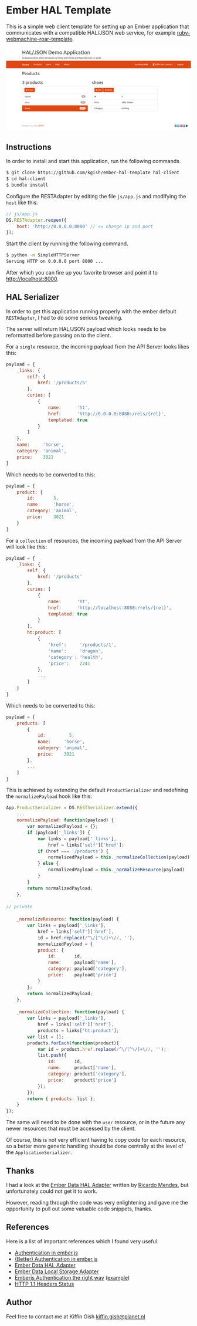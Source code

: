 # Ember HAL Template

This is a simple web client template for setting up an Ember application
that communicates with a compatible HAL/JSON web service, for example
[ruby-webmachine-roar-template](https://github.com/kgish/ruby-webmachine-roar-template).

![](images/screenshot.png?raw=true)

## Instructions

In order to install and start this application, run the following commands.

```bash
$ git clone https://github.com/kgish/ember-hal-template hal-client
$ cd hal-client
$ bundle install
```

Configure the RESTAdapter by editing the file `js/app.js` and modifying the `host` like this:

```javascript
// js/app.js
DS.RESTAdapter.reopen({
    host: 'http://0.0.0.0:8080' // <= change ip and port
});
```

Start the client by running the following command.

```bash
$ python -m SimpleHTTPServer
Serving HTTP on 0.0.0.0 port 8000 ...
```

After which you can fire up you favorite browser and point it
to [http://localhost:8000](http://localhost:8000).

## HAL Serializer

In order to get this application running properly with the ember default
`RESTAdapter`, I had to do some serious tweaking.

The server will return HAL/JSON payload which looks needs to be
reformatted before passing on to the client.

For a `single` resource, the incoming payload from the API Server looks
likes this:

```javascript
payload = {
    _links: {
        self: {
            href: '/products/5'
        },
        curies: [
            {
                name:      'ht',
                href:      'http://0.0.0.0:8080:/rels/{rel}',
                templated: true
            }
        ]
    },
    name:     'horse',
    category: 'animal',
    price:    3021
}
```

Which needs to be converted to this:

```javascript
payload = {
    product: {
        id:       5,
        name:     'horse',
        category: 'animal',
        price:    3021
    }
}
```

For a `collection` of resources, the incoming payload from the API Server
will look like this:

```javascript
payload = {
    _links: {
        self: {
            href: '/products'
        },
        curies: [
            {
                name:      'ht',
                href:      'http://localhost:8080:/rels/{rel}',
                templated: true
            }
        ],
        ht:product: [
            {
                'href':     '/products/1',
                'name':     'dragon',
                'category': 'health',
                'price':    2241
            },
            ...
        ]
    }
}
```

Which needs to be converted to this:

```javascript
payload = {
    products: [
        {
            id:         5,
            name:     'horse',
            category: 'animal',
            price:    3021
        },
        ...
    ]
}
```

This is achieved by extending the default `ProductSerializer` and redefining
the `normalizePayload` hook like this:

```javascript
App.ProductSerializer = DS.RESTSerializer.extend({
    ...
    normalizePayload: function(payload) {
        var normalizedPayload = {};
        if (payload['_links']) {
            var links = payload['_links'],
                href = links['self']['href'];
            if (href === '/products') {
                normalizedPayload = this._normalizeCollection(payload)
            } else {
                normalizedPayload = this._normalizeResource(payload)
            }
        }
        return normalizedPayload;
    },

// private

    _normalizeResource: function(payload) {
        var links = payload['_links'],
            href = links['self']['href'],
            id = href.replace(/^\/[^\/]+\//, ''),
            normalizedPayload = {
            product: {
                id:       id,
                name:     payload['name'],
                category: payload['category'],
                price:    payload['price']
            }
        };
        return normalizedPayload;
    },

    _normalizeCollection: function(payload) {
        var links = payload['_links'],
            href = links['self']['href'],
            products = links['ht:product'];
        var list = [];
        products.forEach(function(product){
            var id = product.href.replace(/^\/[^\/]+\//, '');
            list.push({
                id:       id,
                name:     product['name'],
                category: product['category'],
                price:    product['price']
            });
        });
        return { products: list };
    }
});
```
The same will need to be done with the `user` resource, or in the future any
newer resources that must be accessed by the client.

Of course, this is not very efficient having to copy code for each resource,
so a better more generic handling should be done centrally at the level of
the `ApplicationSerializer`.

## Thanks

I had a look at the [Ember Data HAL Adapter](https://github.com/locks/ember-data-hal-adapter)
written by [Ricardo Mendes](https://github.com/locks), but unfortunately could
not get it to work.

However, reading through the code was very enlightening and gave me the
opportunity to pull out some valuable code snippets, thanks.

## References

Here is a list of important references which I found very useful.

* [Authentication in ember.js](http://log.simplabs.com/post/53016599611/authentication-in-ember-js)
* [(Better) Authentication in ember.js](http://log.simplabs.com/post/57702291669/better-authentication-in-ember-js)
* [Ember Data HAL Adapter](https://github.com/locks/ember-data-hal-adapter)
* [Ember Data Local Storage Adapter](https://github.com/kurko/ember-localstorage-adapter)
* [Emberjs Authentication the right way](http://webcloud.info/blog/2014/04/07/emberjs-authentication-the-right-way-javascript-version/) ([example](https://github.com/WebCloud/EmberJS-Auth-Example))
* [HTTP 1.1 Headers Status](http://upload.wikimedia.org/wikipedia/commons/8/88/Http-headers-status.png)

## Author

Feel free to contact me at Kiffin Gish <kiffin.gish@planet.nl>
